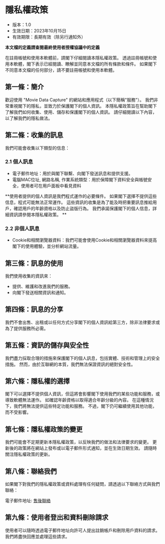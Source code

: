 # 隱私權政策
* 版本：1.0
* 生效日期：2023年10月15日
* 有效期限：長期有效（除另行通知外）

**本文檔的定義請查閱最終使用者授權協議中的定義**

在註冊帳號和使用本軟體前，請閣下仔細閱讀本隱私權政策。 透過註冊帳號和使用本軟體，閣下表示已經閱讀、瞭解並同意本文檔的所有條款和條件。 如果閣下不同意本文檔的任何部分，請不要註冊帳號和使用本軟體。

## 第一條：簡介

歡迎使用 "Movie Data Capture" 的網站和應用程式（以下簡稱"服務"）。 我們非常重視閣下的隱私，並致力於保護閣下的個人資訊。 本隱私權政策旨在幫助閣下了解我們如何收集、使用、儲存和保護閣下的個人資訊。 請仔細閱讀以下內容，以了解我們的隱私做法。

## 第二條：收集的訊息

我們可能會收集以下類型的信息：

### 2.1 個人訊息

- 電子郵件地址：用於與閣下聯繫、向閣下發送訊息和提供支援。
- 電腦MAC位址, 網路名稱, 作業系統類型：用於保障閣下資料安全與帳號安全，使用者可在用戶面板中看見資料

**使用者提供的個人資訊是我們程式運作的必要條件。 如果閣下選擇不提供這些信息，程式可能無法正常運作。 這些資訊的收集是為了能及時把重要訊息推給用戶，確認用戶的年齡資格以及防止盜版行為。 我們承諾保護閣下的個人信息，詳細資訊請參閱本隱私權政策。 **

### 2.2 非個人訊息

- Cookie和相關瀏覽器資料：我們可能會使用Cookie和相關瀏覽器資料來提高閣下的使用體驗，並分析網站流量。

## 第三條：訊息的使用

我們使用收集的資訊來：

- 提供、維護和改進我們的服務。
- 向閣下發送相關資訊和通知。

## 第四條：訊息的分享

我們不會出售、出租或以任何方式分享閣下的個人資訊給第三方，除非法律要求或為了提供服務所必需。

## 第五條：資訊的儲存與安全性

我們盡力採取合理的措施來保護閣下的個人訊息，包括實體、技術和管理上的安全措施。 然而，由於互聯網的本質，我們無法保證資訊的絕對安全性。

## 第六條：隱私權的選擇

閣下可以選擇不提供個人資訊，但這將會影響閣下使用我們的某些功能和服務，或導致軟體無法運作。 如確認年齡資格以取得適合年齡分級的內容。 在這種情況下，我們將無法提供這些特定功能和服務。 不過，閣下仍可繼續使用其他功能，而不受影響。

## 第七條：隱私權政策的變更

我們可能會不定期更新本隱私權政策，以反映我們的做法和法律要求的變更。 更新後的政策將在網站上發布或以電子郵件形式通知，並在生效日期生效。 請隨時關注隱私權政策的更新。

## 第八條：聯絡我們

如果閣下對我們的隱私權政策或資料處理有任何疑問，請透過以下聯絡方式與我們聯絡：

電子郵件地址: [售後聯絡](/cht/README.md#售後聯絡)

## 第九條：使用者登出和資料刪除請求

使用者可以隨時透過電子郵件地址向許可人提出註銷帳戶和刪除用戶資料的請求。 我們將盡快回應並處理這些請求。